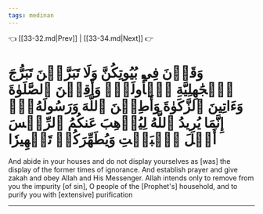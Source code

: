 ```yaml
---
tags: medinan
---
```


👈 [[33-32.md|Prev]] | [[33-34.md|Next]] 👉

# وَقَرۡنَ فِي بُيُوتِكُنَّ وَلَا تَبَرَّجۡنَ تَبَرُّجَ ٱلۡجَٰهِلِيَّةِ ٱلۡأُولَىٰۖ وَأَقِمۡنَ ٱلصَّلَوٰةَ وَءَاتِينَ ٱلزَّكَوٰةَ وَأَطِعۡنَ ٱللَّهَ وَرَسُولَهُۥٓۚ إِنَّمَا يُرِيدُ ٱللَّهُ لِيُذۡهِبَ عَنكُمُ ٱلرِّجۡسَ أَهۡلَ ٱلۡبَيۡتِ وَيُطَهِّرَكُمۡ تَطۡهِيرٗا

And abide in your houses and do not display yourselves as [was] the display of the former times of ignorance. And establish prayer and give zakah and obey Allah and His Messenger. Allah intends only to remove from you the impurity [of sin], O people of the [Prophet's] household, and to purify you with [extensive] purification

---


